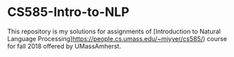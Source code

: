 # CS585-Intro-to-NLP
This repository is my solutions for assignments of [Introduction to Natural Language Processing]https://people.cs.umass.edu/~miyyer/cs585/) course for fall 2018 offered by UMassAmherst.
